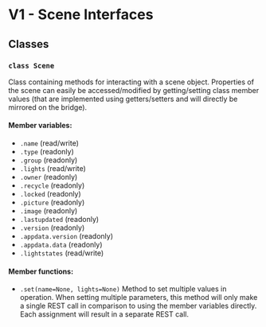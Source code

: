 # V1 - Scene Interfaces
## Classes
### `class Scene`  
  Class containing methods for interacting with a scene object. Properties of the scene can easily be accessed/modified by getting/setting class member values (that are implemented using getters/setters and will directly be mirrored on the bridge).
#### Member variables:
- `.name` (read/write)
- `.type` (readonly)
- `.group` (readonly)
- `.lights` (read/write)
- `.owner` (readonly)
- `.recycle` (readonly)
- `.locked` (readonly)
- `.picture` (readonly)
- `.image` (readonly)
- `.lastupdated` (readonly)
- `.version` (readonly)
- `.appdata.version` (readonly)
- `.appdata.data` (readonly)
- `.lightstates` (read/write)  
#### Member functions:
- `.set(name=None, lights=None)`
  Method to set multiple values in operation. When setting multiple parameters, this method will only make a single REST call in comparison to using the member variables directly. Each assignment will result in a separate REST call.  
